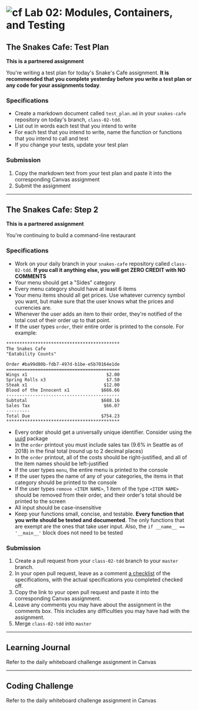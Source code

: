 # ![cf](http://i.imgur.com/7v5ASc8.png) Lab 02: Modules, Containers, and Testing

## The Snakes Cafe: Test Plan

**This is a partnered assignment**

You're writing a test plan for today's Snake's Cafe assignment.
**It is recommended that you complete yesterday before you write a test plan or any code for your assignments today**.

### Specifications
- Create a markdown document called `test_plan.md` in your `snakes-cafe` repository on today's branch, `class-02-tdd`.
- List out in words each test that you intend to write
- For each test that you intend to write, name the function or functions that you intend to call and test
- If you change your tests, update your test plan

### Submission
1. Copy the markdown text from your test plan and paste it into the corresponding Canvas assignment
2. Submit the assignment

---

## The Snakes Cafe: Step 2

**This is a partnered assignment**

You're continuing to build a command-line restaurant

### Specifications
- Work on your daily branch in your `snakes-cafe` repository called `class-02-tdd`. **If you call it anything else, you will get ZERO CREDIT with NO COMMENTS**
- Your menu should get a "Sides" category
- Every menu category should have at least 6 items
- Your menu items should all get prices. Use whatever currency symbol you want, but make sure that the user knows what the prices and currencies are.
- Whenever the user adds an item to their order, they're notified of the total cost of their order up to that point.
- If the user types `order`, their entire order is printed to the console. For example:
```
*******************************************
The Snakes Cafe
"Eatability Counts"

Order #ba99d80b-fdb7-497d-b1be-e5b70164e1de
===========================================
Wings x1                              $2.00
Spring Rolls x3                       $7.50
Steak x1                             $12.00
Blood of the Innocent x1            $666.66
-------------------------------------------
Subtotal                            $688.16
Sales Tax                            $66.07
---------
Total Due                           $754.23
*******************************************
```
- Every order should get a universally unique identifier. Consider using the [uuid](https://docs.python.org/3/library/uuid.html#uuid.uuid4) package
- In the `order` printout you must include sales tax (9.6% in Seattle as of 2018) in the final total (round up to 2 decimal places)
- In the `order` printout, all of the costs should be right-justified, and all of the item names should be left-justified
- If the user types `menu`, the entire menu is printed to the console
- If the user types the name of any of your categories, the items in that category should be printed to the console
- If the user types `remove <ITEM NAME>`, 1 item of the type `<ITEM NAME>` should be removed from their order, and their order's total should be printed to the screen
- All input should be case-insensitive
- Keep your functions small, concise, and testable. **Every function that you write should be tested and documented**. The only functions that are exempt are the ones that take user input. Also, the `if __name__ == '__main__'` block does not need to be tested


### Submission
1. Create a pull request from your `class-02-tdd` branch to your `master` branch.
2. In your open pull request, leave as a comment [a checklist](https://github.com/blog/1825-task-lists-in-all-markdown-documents) of the specifications, with the actual specifications you completed checked off.
3. Copy the link to your open pull request and paste it into the corresponding Canvas assignment.
4. Leave any comments you may have about the assignment in the comments box. This includes any difficulties you may have had with the assignment.
5. Merge `class-02-tdd` into `master`

---

## Learning Journal
Refer to the daily whiteboard challenge assignment in Canvas

---

## Coding Challenge
Refer to the daily whiteboard challenge assignment in Canvas
